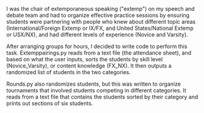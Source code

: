 I was the chair of extemporaneous speaking ("extemp") on my speech and debate team and had to organize effective practice 
sessions by ensuring students were partnering with people who knew about different topic areas (International/Foreign Extemp 
or IX/FX, and United States/National Extemp or USX/NX), and had different levels of experience (Novice and Varsity).

After arranging groups for hours, I decided to write code to perform this task. Extemppairings.py reads from a text file (the attendance
sheet), and based on what the user inputs, sorts the students by skill level (Novice_Varsity), or content knowledge (FX_NX).
It then outputs a randomized list of students in the two categories.

Rounds.py also randomizes students, but this was written to organize tournaments that involved students competing in different
categories. It reads from a text file that contains the students sorted by their category and prints out sections of six students. 

